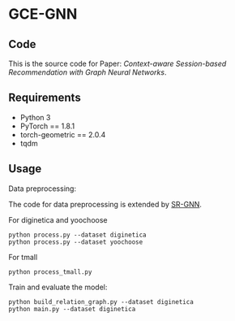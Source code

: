 # GCE-GNN

## Code

This is the source code for Paper: _Context-aware Session-based Recommendation with Graph Neural Networks_.

## Requirements

- Python 3
- PyTorch == 1.8.1
- torch-geometric == 2.0.4
- tqdm

## Usage

Data preprocessing:

The code for data preprocessing is extended by [SR-GNN](https://github.com/CRIPAC-DIG/SR-GNN).

For diginetica and yoochoose
```
python process.py --dataset diginetica
python process.py --dataset yoochoose
```
For tmall
```
python process_tmall.py 
```

Train and evaluate the model:

```
python build_relation_graph.py --dataset diginetica 
python main.py --dataset diginetica
```
